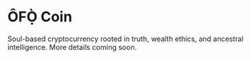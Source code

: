 # ÔFỌ̀ Coin

Soul-based cryptocurrency rooted in truth, wealth ethics, and ancestral intelligence. More details coming soon.
